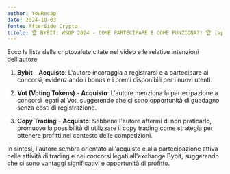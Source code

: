 ```yaml
---
author: YouRecap
date: 2024-10-03
fonte: AfterSide Crypto
titolo: 🏆 BYBIT: WSOP 2024 - COME PARTECIPARE E COME FUNZIONA?! 🏆 [approfondimento]
---
```


Ecco la lista delle criptovalute citate nel video e le relative intenzioni dell'autore:

1. **Bybit** - **Acquisto**: L'autore incoraggia a registrarsi e a partecipare ai concorsi, evidenziando i bonus e i premi disponibili per i nuovi utenti.

2. **Vot (Voting Tokens)** - **Acquisto**: L'autore menziona la partecipazione a concorsi legati ai Vot, suggerendo che ci sono opportunità di guadagno senza costi di registrazione.

3. **Copy Trading** - **Acquisto**: Sebbene l'autore affermi di non praticarlo, promuove la possibilità di utilizzare il copy trading come strategia per ottenere profitti nel contesto delle competizioni.

In sintesi, l'autore sembra orientato all'acquisto e alla partecipazione attiva nelle attività di trading e nei concorsi legati all'exchange Bybit, suggerendo che ci sono vantaggi significativi e opportunità di profitto.
